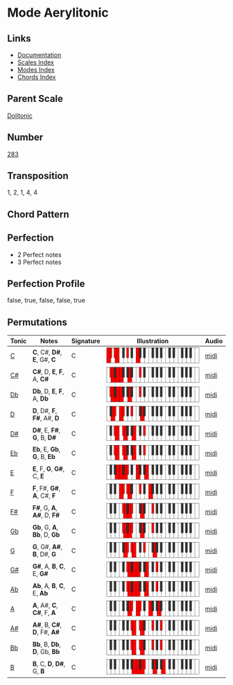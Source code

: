 # Mode Aerylitonic

## Links

- [Documentation](README.md)
- [Scales Index](Scales.md)
- [Modes Index](Modes.md)
- [Chords Index](Chords.md)

## Parent Scale

[Dolitonic](ScaleDolitonic.md)

## Number

[283](https://ianring.com/musictheory/scales/283)

## Transposition

1, 2, 1, 4, 4

## Chord Pattern



## Perfection

- 2 Perfect notes
- 3 Perfect notes

## Perfection Profile

false, true, false, false, true

## Permutations

| Tonic | Notes | Signature | Illustration | Audio |
|-------|-------|-----------|--------------|-------|
| [C](ModeCNaturalAerylitonic.md) | **C**, C#, **D#**, **E**, G#, **C** | C | ![CNaturalAerylitonic](ModeCNaturalAerylitonic.png) | [midi](https://github.com/edipermadi/music/blob/main/docs/ModeCNaturalAerylitonic.mid?raw=true) |
| [C#](ModeCSharpAerylitonic.md) | **C#**, D, **E**, **F**, A, **C#** | C | ![CSharpAerylitonic](ModeCSharpAerylitonic.png) | [midi](https://github.com/edipermadi/music/blob/main/docs/ModeCSharpAerylitonic.mid?raw=true) |
| [Db](ModeDFlatAerylitonic.md) | **Db**, D, **E**, **F**, A, **Db** | C | ![DFlatAerylitonic](ModeDFlatAerylitonic.png) | [midi](https://github.com/edipermadi/music/blob/main/docs/ModeDFlatAerylitonic.mid?raw=true) |
| [D](ModeDNaturalAerylitonic.md) | **D**, D#, **F**, **F#**, A#, **D** | C | ![DNaturalAerylitonic](ModeDNaturalAerylitonic.png) | [midi](https://github.com/edipermadi/music/blob/main/docs/ModeDNaturalAerylitonic.mid?raw=true) |
| [D#](ModeDSharpAerylitonic.md) | **D#**, E, **F#**, **G**, B, **D#** | C | ![DSharpAerylitonic](ModeDSharpAerylitonic.png) | [midi](https://github.com/edipermadi/music/blob/main/docs/ModeDSharpAerylitonic.mid?raw=true) |
| [Eb](ModeEFlatAerylitonic.md) | **Eb**, E, **Gb**, **G**, B, **Eb** | C | ![EFlatAerylitonic](ModeEFlatAerylitonic.png) | [midi](https://github.com/edipermadi/music/blob/main/docs/ModeEFlatAerylitonic.mid?raw=true) |
| [E](ModeENaturalAerylitonic.md) | **E**, F, **G**, **G#**, C, **E** | C | ![ENaturalAerylitonic](ModeENaturalAerylitonic.png) | [midi](https://github.com/edipermadi/music/blob/main/docs/ModeENaturalAerylitonic.mid?raw=true) |
| [F](ModeFNaturalAerylitonic.md) | **F**, F#, **G#**, **A**, C#, **F** | C | ![FNaturalAerylitonic](ModeFNaturalAerylitonic.png) | [midi](https://github.com/edipermadi/music/blob/main/docs/ModeFNaturalAerylitonic.mid?raw=true) |
| [F#](ModeFSharpAerylitonic.md) | **F#**, G, **A**, **A#**, D, **F#** | C | ![FSharpAerylitonic](ModeFSharpAerylitonic.png) | [midi](https://github.com/edipermadi/music/blob/main/docs/ModeFSharpAerylitonic.mid?raw=true) |
| [Gb](ModeGFlatAerylitonic.md) | **Gb**, G, **A**, **Bb**, D, **Gb** | C | ![GFlatAerylitonic](ModeGFlatAerylitonic.png) | [midi](https://github.com/edipermadi/music/blob/main/docs/ModeGFlatAerylitonic.mid?raw=true) |
| [G](ModeGNaturalAerylitonic.md) | **G**, G#, **A#**, **B**, D#, **G** | C | ![GNaturalAerylitonic](ModeGNaturalAerylitonic.png) | [midi](https://github.com/edipermadi/music/blob/main/docs/ModeGNaturalAerylitonic.mid?raw=true) |
| [G#](ModeGSharpAerylitonic.md) | **G#**, A, **B**, **C**, E, **G#** | C | ![GSharpAerylitonic](ModeGSharpAerylitonic.png) | [midi](https://github.com/edipermadi/music/blob/main/docs/ModeGSharpAerylitonic.mid?raw=true) |
| [Ab](ModeAFlatAerylitonic.md) | **Ab**, A, **B**, **C**, E, **Ab** | C | ![AFlatAerylitonic](ModeAFlatAerylitonic.png) | [midi](https://github.com/edipermadi/music/blob/main/docs/ModeAFlatAerylitonic.mid?raw=true) |
| [A](ModeANaturalAerylitonic.md) | **A**, A#, **C**, **C#**, F, **A** | C | ![ANaturalAerylitonic](ModeANaturalAerylitonic.png) | [midi](https://github.com/edipermadi/music/blob/main/docs/ModeANaturalAerylitonic.mid?raw=true) |
| [A#](ModeASharpAerylitonic.md) | **A#**, B, **C#**, **D**, F#, **A#** | C | ![ASharpAerylitonic](ModeASharpAerylitonic.png) | [midi](https://github.com/edipermadi/music/blob/main/docs/ModeASharpAerylitonic.mid?raw=true) |
| [Bb](ModeBFlatAerylitonic.md) | **Bb**, B, **Db**, **D**, Gb, **Bb** | C | ![BFlatAerylitonic](ModeBFlatAerylitonic.png) | [midi](https://github.com/edipermadi/music/blob/main/docs/ModeBFlatAerylitonic.mid?raw=true) |
| [B](ModeBNaturalAerylitonic.md) | **B**, C, **D**, **D#**, G, **B** | C | ![BNaturalAerylitonic](ModeBNaturalAerylitonic.png) | [midi](https://github.com/edipermadi/music/blob/main/docs/ModeBNaturalAerylitonic.mid?raw=true) |
